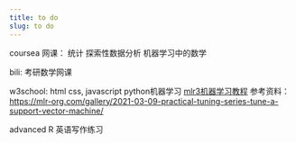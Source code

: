 ```yaml
---
title: to do
slug: to do
---
```


coursea 网课：
统计
探索性数据分析
机器学习中的数学

bili:
考研数学网课

w3school:
html css, javascript
python机器学习
[mlr3机器学习教程](https://introduction-to-machine-learning.netlify.app/)
参考资料：https://mlr-org.com/gallery/2021-03-09-practical-tuning-series-tune-a-support-vector-machine/


advanced R
英语写作练习



